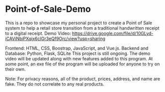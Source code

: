 # Point-of-Sale-Demo
This is a repo to showcase my personal project to create a Point of Sale system to help a retail store transition from a traditional handwritten receipt to a digital receipt.
Demo Video: https://drive.google.com/file/d/10GLyd-iCAViNbiPXqix6cIGr3eQf9Orc/view?usp=sharing 

Frontend: HTML, CSS, Boostrap, JavaScript, and Vue.js.
Backend and Database: Python, Flask, SQLite
This project is still ongoing. The demo video will be updated along with new features added to this program. At some point, an exe file of the program will be uploaded for anyone to try on their own.

Note: For privacy reasons, all of the product, prices, address, and name are fake. They do not correlate to any real products.

